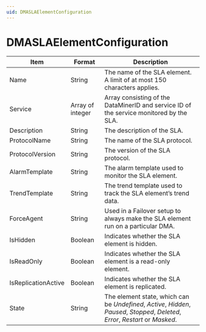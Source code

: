 ```yaml
---
uid: DMASLAElementConfiguration
---
```


# DMASLAElementConfiguration

| Item | Format | Description |
|------|--------|-------------|
| Name            | String           | The name of the SLA element.<br>A limit of at most 150 characters applies. |
| Service         | Array of integer | Array consisting of the DataMinerID and service ID of the service monitored by the SLA. |
| Description     | String           | The description of the SLA. |
| ProtocolName    | String           | The name of the SLA protocol. |
| ProtocolVersion | String           | The version of the SLA protocol. |
| AlarmTemplate   | String           | The alarm template used to monitor the SLA element. |
| TrendTemplate   | String           | The trend template used to track the SLA element’s trend data. |
| ForceAgent      | String           | Used in a Failover setup to always make the SLA element run on a particular DMA. |
| IsHidden        | Boolean          | Indicates whether the SLA element is hidden. |
| IsReadOnly      | Boolean          | Indicates whether the SLA element is a read-only element. |
| IsReplicationActive | Boolean      | Indicates whether the SLA element is replicated. |
| State           | String           | The element state, which can be *Undefined*, *Active*, *Hidden*, *Paused*, *Stopped*, *Deleted*, *Error*, *Restart* or *Masked*. |
